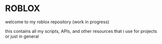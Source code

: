 # ROBLOX
welcome to my roblox repository (work in progress)

this contains all my scripts, APIs, and other resources that i use for projects or just in general